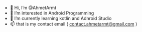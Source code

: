 - 👋 Hi, I’m @AhmetArmt
- 👀 I’m interested in Android Programming
- 🌱 I’m currently learning kotlin and Adnroid Studio
- 📫 that is my contact email ( contact.ahmetarmt@gmail.com ) 

<!---
AhmetArmt/AhmetArmt is a ✨ special ✨ repository because its `README.md` (this file) appears on your GitHub profile.
You can click the Preview link to take a look at your changes.
--->
